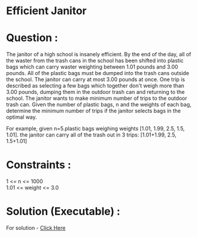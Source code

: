 # Efficient Janitor

# Question :
  The janitor of a high school is insanely efficient. By the end of the day, all of the waster from the trash cans in the school has been shifted into plastic bags which can carry
  waster weighting between 1.01 pounds and 3.00 pounds. All of the plastic bags must be dumped into the trash cans outside the school. The janitor can carry at most 3.00 pounds at
  once. One trip is described as selecting a few bags which together don't weigh more than 3.00 pounds, dumping them in the outdoor trash can and returning to the school. The
  janitor wants to make minimum number of trips to the outdoor trash can. Given the number of plastic bags, n and the weights of each bag, determine the minimum number of trips if
  the janitor selects bags in the optimal way.

  For example, given n=5.plastic bags weighing weights [1.01, 1.99, 2.5, 1.5, 1.01]. the janitor can carry all of the trash out in 3 trips:
  [1.01+1.99, 2.5, 1.5+1.01]

# Constraints :
  1 <= n <= 1000 <br>
  1.01 <= weight <= 3.0

# Solution (Executable) :
  For solution - [Click Here](https://onecompiler.com/python/3wvq32kec)
